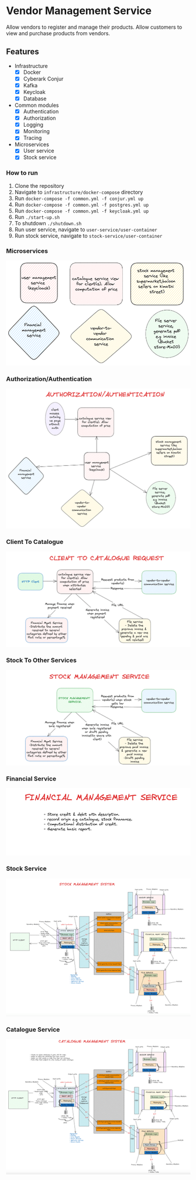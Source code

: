 # Vendor Management Service
Allow vendors to register and manage their products. Allow customers to view and purchase products from vendors.

## Features
- Infrastructure
  - [x] Docker
  - [x] Cyberark Conjur
  - [x] Kafka
  - [x] Keycloak
  - [x] Database
- Common modules
  - [x] Authentication
  - [x] Authorization
  - [x] Logging
  - [x] Monitoring
  - [x] Tracing
- Microservices
  - [x] User service
  - [x] Stock service

### How to run
1. Clone the repository
2. Navigate to `infrastructure/docker-compose` directory
3. Run `docker-compose -f common.yml -f conjur.yml up`
4. Run `docker-compose -f common.yml -f postgres.yml up`
5. Run `docker-compose -f common.yml -f keycloak.yml up`
6. Run `./start-up.sh`
7. To shutdown `./shutdown.sh`
8. Run user service, navigate to `user-service/user-container`
9. Run stock service, navigate to `stock-service/user-container`

### Microservices
![All microservices](./design/min/001-services-min.png)

### Authorization/Authentication
![Authorization/Authentication](./design/min/002-authentication-min.png)

### Client To Catalogue
![Client To Catalogue](./design/min/003-catalogue-min.png)

### Stock To Other Services
![Stock To Other Services](./design/min/004-stock-min.png)

### Financial Service
![Financial Service](./design/min/005-financial-min.png)

### Stock Service
![Stock Service](./design/min/006-stock-service-overview-min.png)

### Catalogue Service
![Catalogue Service](./design/min/007-catalogue-service-overview-min.png)

